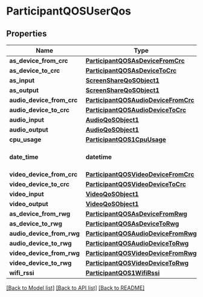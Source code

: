 # ParticipantQOSUserQos

## Properties
Name | Type | Description | Notes
------------ | ------------- | ------------- | -------------
**as_device_from_crc** | [**ParticipantQOSAsDeviceFromCrc**](ParticipantQOSAsDeviceFromCrc.md) |  | [optional] 
**as_device_to_crc** | [**ParticipantQOSAsDeviceToCrc**](ParticipantQOSAsDeviceToCrc.md) |  | [optional] 
**as_input** | [**ScreenShareQoSObject1**](ScreenShareQoSObject1.md) |  | [optional] 
**as_output** | [**ScreenShareQoSObject1**](ScreenShareQoSObject1.md) |  | [optional] 
**audio_device_from_crc** | [**ParticipantQOSAudioDeviceFromCrc**](ParticipantQOSAudioDeviceFromCrc.md) |  | [optional] 
**audio_device_to_crc** | [**ParticipantQOSAudioDeviceToCrc**](ParticipantQOSAudioDeviceToCrc.md) |  | [optional] 
**audio_input** | [**AudioQoSObject1**](AudioQoSObject1.md) |  | [optional] 
**audio_output** | [**AudioQoSObject1**](AudioQoSObject1.md) |  | [optional] 
**cpu_usage** | [**ParticipantQOS1CpuUsage**](ParticipantQOS1CpuUsage.md) |  | [optional] 
**date_time** | **datetime** | The QoS date and time. | [optional] 
**video_device_from_crc** | [**ParticipantQOSVideoDeviceFromCrc**](ParticipantQOSVideoDeviceFromCrc.md) |  | [optional] 
**video_device_to_crc** | [**ParticipantQOSVideoDeviceToCrc**](ParticipantQOSVideoDeviceToCrc.md) |  | [optional] 
**video_input** | [**VideoQoSObject1**](VideoQoSObject1.md) |  | [optional] 
**video_output** | [**VideoQoSObject1**](VideoQoSObject1.md) |  | [optional] 
**as_device_from_rwg** | [**ParticipantQOSAsDeviceFromRwg**](ParticipantQOSAsDeviceFromRwg.md) |  | [optional] 
**as_device_to_rwg** | [**ParticipantQOSAsDeviceToRwg**](ParticipantQOSAsDeviceToRwg.md) |  | [optional] 
**audio_device_from_rwg** | [**ParticipantQOSAudioDeviceFromRwg**](ParticipantQOSAudioDeviceFromRwg.md) |  | [optional] 
**audio_device_to_rwg** | [**ParticipantQOSAudioDeviceToRwg**](ParticipantQOSAudioDeviceToRwg.md) |  | [optional] 
**video_device_from_rwg** | [**ParticipantQOSVideoDeviceFromRwg**](ParticipantQOSVideoDeviceFromRwg.md) |  | [optional] 
**video_device_to_rwg** | [**ParticipantQOSVideoDeviceToRwg**](ParticipantQOSVideoDeviceToRwg.md) |  | [optional] 
**wifi_rssi** | [**ParticipantQOS1WifiRssi**](ParticipantQOS1WifiRssi.md) |  | [optional] 

[[Back to Model list]](../README.md#documentation-for-models) [[Back to API list]](../README.md#documentation-for-api-endpoints) [[Back to README]](../README.md)

